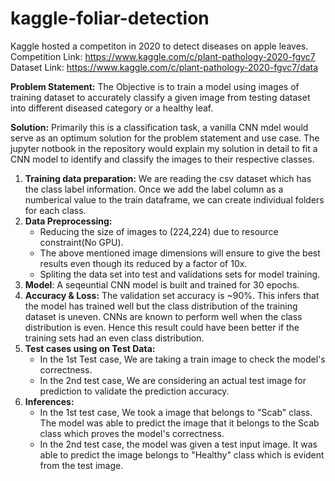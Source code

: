 # kaggle-foliar-detection
Kaggle hosted a competiton in 2020 to detect diseases on apple leaves.<br> Competition Link: https://www.kaggle.com/c/plant-pathology-2020-fgvc7<br> Dataset Link: https://www.kaggle.com/c/plant-pathology-2020-fgvc7/data

**Problem Statement:**
The Objective is to train a model using images of training dataset to accurately classify a given image from testing dataset into different diseased category or a healthy leaf.

**Solution:**
Primarily this is a classification task, a vanilla CNN mdel would serve as an optimum solution for the problem statement and use case. The jupyter notbook in the repository would explain my solution in detail to fit a CNN model to identify and classify the images to their respective classes.

1) **Training data preparation:** We are reading the csv dataset which has the class label information. Once we add the label column as a numberical value to the train dataframe, we can create individual folders for each class.
2) **Data Preprocessing:**<ul><li>Reducing the size of images to (224,224) due to resource constraint(No GPU).</li><li>The above mentioned image dimensions will ensure to give the best results even though its reduced by a factor of 10x.</li><li>Spliting the data set into test and validations sets for model training.</li></ul>
3) **Model**: A seqeuntial CNN model is built and trained for 30 epochs.
4) **Accuracy & Loss:** The validation set accuracy is ~90%. This infers that the model has trained well but the class distribution of the training dataset is uneven. CNNs are known to perform well when the class distribution is even. Hence this result could have been better if the training sets had an even class distribution.
5) **Test cases using on Test Data:** <ul><li>In the 1st Test case, We are taking a train image to check the model's correctness.</li><li>In the 2nd test case, We are considering an actual test image for prediction to validate the prediction accuracy.</li></ul>
6) **Inferences:** <ul><li>In the 1st test case, We took a image that belongs to "Scab" class. The model was able to predict the image that it belongs to the Scab class which proves the model's correctness.</li><li>In the 2nd test case, the model was given a test input image. It was able to predict the image belongs to "Healthy" class which is evident from the test image.</li></ul>
